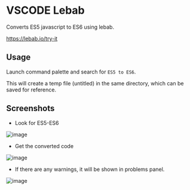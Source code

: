 # VSCODE Lebab

Converts ES5 javascript to ES6 using lebab.

https://lebab.io/try-it

## Usage

Launch command palette and search for `ES5 to ES6`.

This will create a temp file (untitled) in the same directory, which can be saved for reference.

## Screenshots

* Look for ES5-ES6 

![image](https://cloud.githubusercontent.com/assets/2890683/22382918/b2453cac-e4ed-11e6-87ea-252711128425.png)

* Get the converted code

![image](https://cloud.githubusercontent.com/assets/2890683/22382931/c070438a-e4ed-11e6-98b3-20f5806a71b9.png)

* If there are any warnings, it will be shown in problems panel.

![image](https://cloud.githubusercontent.com/assets/2890683/22382946/c8a2d950-e4ed-11e6-820f-26d6aded20ee.png)


